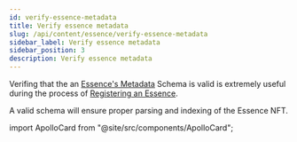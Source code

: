 ```yaml
---
id: verify-essence-metadata
title: Verify essence metadata
slug: /api/content/essence/verify-essence-metadata
sidebar_label: Verify essence metadata
sidebar_position: 3
description: Verify essence metadata
---
```


Verifing that the an [Essence's Metadata](/core-concepts/metadata/essence-metadata) Schema is valid is extremely useful during the process of [Registering an Essence](/api/content/essence/register-essence).

A valid schema will ensure proper parsing and indexing of the Essence NFT.

import ApolloCard from "@site/src/components/ApolloCard";

<ApolloCard queryName="verifyEssenceMetadata" />
